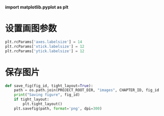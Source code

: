 **import matplotlib.pyplot as plt**
# **设置画图参数**
```python 
plt.rcParams['axes.labelsize'] = 14  
plt.rcParams['xtick.labelsize'] = 12 
plt.rcParams['ytick.labelsize'] = 12 
```

# 保存图片
```python
def save_fig(fig_id, tight_layout=True):
    path = os.path.join(PROJECT_ROOT_DIR, "images", CHAPTER_ID, fig_id + ".png")
    print("Saving figure", fig_id)
    if tight_layout:
        plt.tight_layout()
    plt.savefig(path, format='png', dpi=300)
```
